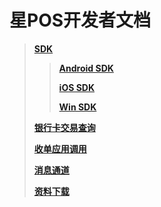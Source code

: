 # 星POS开发者文档

> [**SDK**](/sdk/index.md)
>
> > [**Android SDK**](/androidSDK/index.md)
> >
> > [**iOS SDK**](/iosSDK/index.md)
> >
> > [**Win SDK**](/winSDK/index.md)
>
> [**银行卡交易查询**](/scanAPI/api-list/search-order-pos.md)
>
> [**收单应用调用**](/pos-invoke/index.md)
>
> [**消息通道**](/messageChinanel/index.md)
>
> [**资料下载**](/downloadFiles.md)



